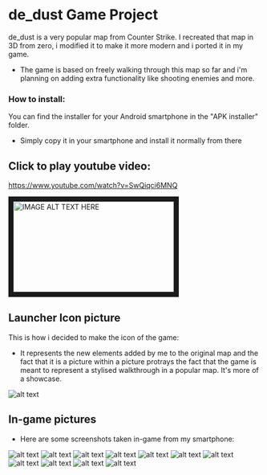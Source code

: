 # de_dust Game Project

de_dust is a very popular map from Counter Strike. I recreated that map in 3D from zero, i modified it to make it more modern and i ported it in my game.
* The game is based on freely walking through this map so far and i'm planning on adding extra functionality like shooting enemies and more.


### How to install:

You can find the installer for your Android smartphone in the "APK installer" folder.
* Simply copy it in your smartphone and install it normally from there


## Click to play youtube video:

https://www.youtube.com/watch?v=SwQiqci6MNQ

<a href="https://www.youtube.com/watch?v=SwQiqci6MNQ
" target="_blank"><img src="https://github.com/andrei-voia/android_game_project/blob/master/yticon.jpg" 
alt="IMAGE ALT TEXT HERE" width="320" height="180" border="10" /></a>


## Launcher Icon picture

This is how i decided to make the icon of the game:
* It represents the new elements added by me to the original map and the fact that it is a picture within a picture protrays the fact that the game is meant to represent a stylised walkthrough in a popular map. It's more of a showcase.

![alt text](https://github.com/andrei-voia/android_game_project/blob/master/android%20icon1.png "icon")

## In-game pictures

* Here are some screenshots taken in-game from my smartphone:

![alt text](https://github.com/andrei-voia/android_game_project/blob/master/imgs/1.jpg "imgs")
![alt text](https://github.com/andrei-voia/android_game_project/blob/master/imgs/2.jpg "imgs")
![alt text](https://github.com/andrei-voia/android_game_project/blob/master/imgs/3.jpg "imgs")
![alt text](https://github.com/andrei-voia/android_game_project/blob/master/imgs/4.jpg "imgs")
![alt text](https://github.com/andrei-voia/android_game_project/blob/master/imgs/5.jpg "imgs")
![alt text](https://github.com/andrei-voia/android_game_project/blob/master/imgs/6.jpg "imgs")
![alt text](https://github.com/andrei-voia/android_game_project/blob/master/imgs/7.jpg "imgs")
![alt text](https://github.com/andrei-voia/android_game_project/blob/master/imgs/8.jpg "imgs")
![alt text](https://github.com/andrei-voia/android_game_project/blob/master/imgs/9.jpg "imgs")
![alt text](https://github.com/andrei-voia/android_game_project/blob/master/imgs/10.jpg "imgs")
![alt text](https://github.com/andrei-voia/android_game_project/blob/master/imgs/11.jpg "imgs")
